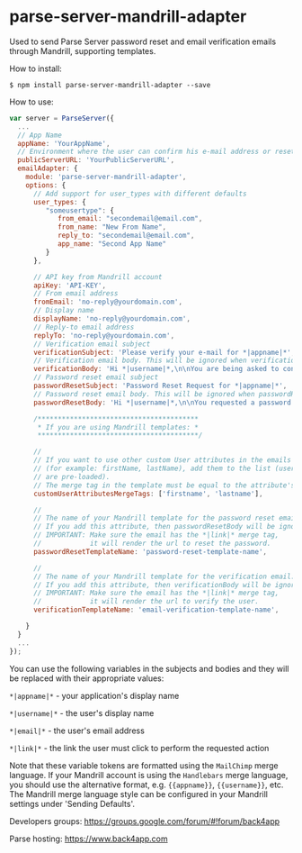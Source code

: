 # parse-server-mandrill-adapter
Used to send Parse Server password reset and email verification emails through Mandrill, supporting templates.

How to install:
```
$ npm install parse-server-mandrill-adapter --save
```

How to use:
```javascript
var server = ParseServer({
  ...
  // App Name
  appName: 'YourAppName',
  // Environment where the user can confirm his e-mail address or reset his password (most likely the same as your 'serverURL')
  publicServerURL: 'YourPublicServerURL',
  emailAdapter: {
    module: 'parse-server-mandrill-adapter',
    options: {
      // Add support for user_types with different defaults
      user_types: {
         "someusertype": {
            from_email: "secondemail@email.com",
            from_name: "New From Name",
            reply_to: "secondemail@email.com",
            app_name: "Second App Name"
         }
      },

      // API key from Mandrill account
      apiKey: 'API-KEY',
      // From email address
      fromEmail: 'no-reply@yourdomain.com',
      // Display name
      displayName: 'no-reply@yourdomain.com',
      // Reply-to email address
      replyTo: 'no-reply@yourdomain.com',
      // Verification email subject
      verificationSubject: 'Please verify your e-mail for *|appname|*',
      // Verification email body. This will be ignored when verificationTemplateName is used.
      verificationBody: 'Hi *|username|*,\n\nYou are being asked to confirm the e-mail address *|email|* with *|appname|*\n\nClick here to confirm it:\n*|link|*',
      // Password reset email subject
      passwordResetSubject: 'Password Reset Request for *|appname|*',
      // Password reset email body. This will be ignored when passwordResetTemplateName is used.
      passwordResetBody: 'Hi *|username|*,\n\nYou requested a password reset for *|appname|*.\n\nClick here to reset it:\n*|link|*',

      /****************************************
       * If you are using Mandrill templates: *
       ****************************************/

      //
      // If you want to use other custom User attributes in the emails
      // (for example: firstName, lastName), add them to the list (username and email 
      // are pre-loaded).
      // The merge tag in the template must be equal to the attribute's name.
      customUserAttributesMergeTags: ['firstname', 'lastname'],

      //
      // The name of your Mandrill template for the password reset email:
      // If you add this attribute, then passwordResetBody will be ignored.
      // IMPORTANT: Make sure the email has the *|link|* merge tag,
      //            it will render the url to reset the password.
      passwordResetTemplateName: 'password-reset-template-name',

      //
      // The name of your Mandrill template for the verification email:
      // If you add this attribute, then verificationBody will be ignored.
      // IMPORTANT: Make sure the email has the *|link|* merge tag,
      //            it will render the url to verify the user.
      verificationTemplateName: 'email-verification-template-name',

    }
  }
  ...
});
```

You can use the following variables in the subjects and bodies and they will be replaced with their appropriate values:

`*|appname|*` - your application's display name

`*|username|*` - the user's display name

`*|email|*` - the user's email address

`*|link|*` - the link the user must click to perform the requested action

Note that these variable tokens are formatted using the `MailChimp` merge language. If your Mandrill account is using the `Handlebars` merge language, you should use the alternative format, e.g. `{{appname}}`, `{{username}}`, etc. The Mandrill merge language style can be configured in your Mandrill settings under 'Sending Defaults'.

Developers groups:
https://groups.google.com/forum/#!forum/back4app

Parse hosting:
https://www.back4app.com
